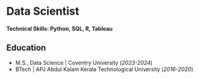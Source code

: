 # Data Scientist

#### Technical Skills: Python, SQL, R, Tableau

## Education					       		
- M.S., Data Science	| Coventry University (_2023-2024_)	 			        		
- BTech | APJ Abdul Kalam Kerala Technological University (_2016-2020_)
